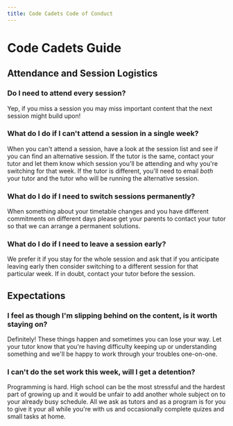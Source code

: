```yaml
---
title: Code Cadets Code of Conduct
---
```


# Code Cadets Guide

## Attendance and Session Logistics

### Do I need to attend every session?

Yep, if you miss a session you may miss important content that the next session might build upon!

### What do I do if I can't attend a session in a single week?

When you can't attend a session, have a look at the session list and see if you can find an alternative session. If the tutor is the same, contact your tutor and let them know which session you'll be attending and why you're switching for that week. If the tutor is different, you'll need to email *both* your tutor and the tutor who will be running the alternative session.

### What do I do if I need to switch sessions permanently?

When something about your timetable changes and you have different commitments on different days please get your parents to contact your tutor so that we can arrange a permanent solutions.

### What do I do if I need to leave a session early?

We prefer it if you stay for the whole session and ask that if you anticipate leaving early then consider switching to a different session for that particular week. If in doubt, contact your tutor before the session.

## Expectations

### I feel as though I'm slipping behind on the content, is it worth staying on?

Definitely! These things happen and sometimes you can lose your way. Let your tutor know that you're having difficulty keeping up or understanding something and we'll be happy to work through your troubles one-on-one.

### I can't do the set work this week, will I get a detention?

Programming is hard. High school can be the most stressful and the hardest part of growing up and it would be unfair to add another whole subject on to your already busy schedule. All we ask as tutors and as a program is for you to give it your all while you're with us and occasionally complete quizes and small tasks at home.
